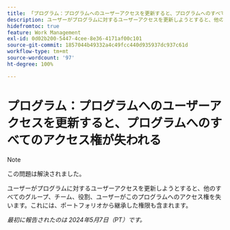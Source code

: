 ```yaml
---
title: 「プログラム：プログラムへのユーザーアクセスを更新すると、プログラムへのすべてのアクセス権が失われる」
description: ユーザーがプログラムに対するユーザーアクセスを更新しようとすると、他のすべてのグループ、チーム、役割、ユーザーがこのプログラムへのアクセス権を失います。これには、ポートフォリオから継承した権限も含まれます。
hidefromtoc: true
feature: Work Management
exl-id: 0d02b200-5447-4cee-8e36-4171af00c101
source-git-commit: 1857044b49332a4c49fcc440d935937dc937c61d
workflow-type: tm+mt
source-wordcount: '97'
ht-degree: 100%

---
```


# プログラム：プログラムへのユーザーアクセスを更新すると、プログラムへのすべてのアクセス権が失われる

>[!NOTE]
>
>この問題は解決されました。

ユーザーがプログラムに対するユーザーアクセスを更新しようとすると、他のすべてのグループ、チーム、役割、ユーザーがこのプログラムへのアクセス権を失います。これには、ポートフォリオから継承した権限も含まれます。

_最初に報告されたのは 2024年5月7日（PT）です。_
